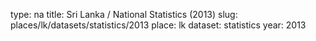 type: na
title: Sri Lanka / National Statistics (2013)
slug: places/lk/datasets/statistics/2013
place: lk
dataset: statistics
year: 2013
